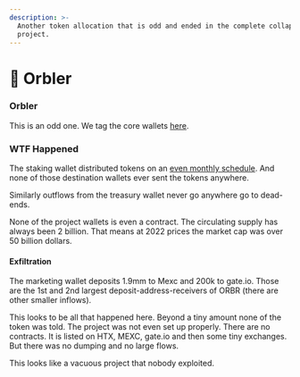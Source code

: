 ```yaml
---
description: >-
  Another token allocation that is odd and ended in the complete collapse of the
  project.
---
```


# 🔵 Orbler

### Orbler

This is an odd one. We tag the core wallets [here](../project-research/).

### WTF Happened

The staking wallet distributed tokens on an [even monthly schedule](https://dashargos.chainargos.com/dashboards/179?From+Address=0x8ff19db5b7d712b98026acf692793d47dceece56\&Symbol=ORBR). And none of those destination wallets ever sent the tokens anywhere.

Similarly outflows from the treasury wallet never go anywhere go to dead-ends.

None of the project wallets is even a contract. The circulating supply has always been 2 billion. That means at 2022 prices the market cap was over 50 billion dollars.

#### Exfiltration

The marketing wallet deposits 1.9mm to Mexc and 200k to gate.io. Those are the 1st and 2nd largest deposit-address-receivers of ORBR (there are other smaller inflows).

This looks to be all that happened here. Beyond a tiny amount none of the token was told. The project was not even set up properly. There are no contracts. It is listed on HTX, MEXC, gate.io and then some tiny exchanges. But there was no dumping and no large flows.

This looks like a vacuous project that nobody exploited.
